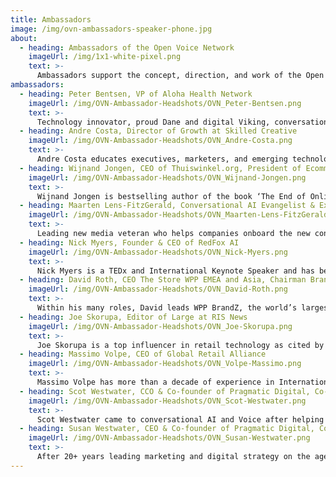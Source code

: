 ```yaml
---
title: Ambassadors
image: /img/ovn-ambassadors-speaker-phone.jpg
about:
  - heading: Ambassadors of the Open Voice Network
    imageUrl: /img/1x1-white-pixel.png
    text: >-
      Ambassadors support the concept, direction, and work of the Open Voice Network. Each with notable platforms and influence, they are important to the outreach of OVN through their public support and promotion.
ambassadors:
  - heading: Peter Bentsen, VP of Aloha Health Network
    imageUrl: /img/OVN-Ambassador-Headshots/OVN_Peter-Bentsen.png
    text: >-
      Technology innovator, proud Dane and digital Viking, conversational AI and digital health ambassador, patient-, privacy- and security advocate; Peter Bentsen is driven to enable AI for Healthcare & Life sciences, in particular, to enable scale efficiencies, free up frontline resources to focus on patient-centric, outcomes-based healthcare.
  - heading: Andre Costa, Director of Growth at Skilled Creative
    imageUrl: /img/OVN-Ambassador-Headshots/OVN_Andre-Costa.png
    text: >- 
      Andre Costa educates executives, marketers, and emerging technology professionals on the power of Voice as a channel and as a user interface. He is driven to always communicate what's possible today, what's the long-term vision, and leading with creative leadership.
  - heading: Wijnand Jongen, CEO of Thuiswinkel.org, President of Ecommerce Europe
    imageUrl: /img/OVN-Ambassador-Headshots/OVN_Wijnand-Jongen.png
    text: >-
      Wijnand Jongen is bestselling author of the book ‘The End of Online Shopping: the future of retail in an always connected world’ and highly sought-after keynote speaker alongside his work at the Dutch e-commerce association Thuiswinkel.org and Ecommerce Europe.
  - heading: Maarten Lens-FitzGerald, Conversational AI Evangelist & Executive Consultant
    imageUrl: /img/OVN-Ambassador-Headshots/OVN_Maarten-Lens-FitzGerald.png
    text: >-
      Leading new media veteran who helps companies onboard the new conversational channel. Founder of Project ZIlver: empower older adults with speech technology. Also founder of the Voice Commons: national, private by design, and open smart assistants for all. More at lens-fitzgerald.com.
  - heading: Nick Myers, Founder & CEO of RedFox AI
    imageUrl: /img/OVN-Ambassador-Headshots/OVN_Nick-Myers.png
    text: >-
      Nick Myers is a TEDx and International Keynote Speaker and has been featured in publications such as PR Daily, In Business Magazine, and the Journal of Digital & Social Media Marketing for his work with Artificial Intelligence and voice assistant technologies.
  - heading: David Roth, CEO The Store WPP EMEA and Asia, Chairman BrandZ and BAV Group
    imageUrl: /img/OVN-Ambassador-Headshots/OVN_David-Roth.png
    text: >-
      Within his many roles, David leads WPP BrandZ, the world’s largest brand equity study. He is a leading authority on digital, Artificial Intelligence and voice recognition in retail. David has authored a number of books and studies, including “A History of Retail in 100 Objects”; “The Third Era of Digital Retailing”; “Smart Shopping – How Artificial Intelligence is transforming the retail conversation” and has been featured on BBC, CCTV China, Phoenix TV China, CNBC, Yale, CKGSB and Cambridge Universities and The World Economic Forum, Davos.
  - heading: Joe Skorupa, Editor of Large at RIS News
    imageUrl: /img/OVN-Ambassador-Headshots/OVN_Joe-Skorupa.png
    text: >-
      Joe Skorupa is a top influencer in retail technology as cited by independent media, a frequent speaker at conferences and webinars, and his blog, Retail Insight, was named the top retail blog in the country in 2019 by Folio Magazine.
  - heading: Massimo Volpe, CEO of Global Retail Alliance
    imageUrl: /img/OVN-Ambassador-Headshots/OVN_Volpe-Massimo.png
    text: >-
      Massimo Volpe has more than a decade of experience in International Retail organizations, learning and innovation. As a citizen of the world, for work and passion, Massiamo dreams to apply his experience to unleash a real wave of inspiration on innovation in the Global Retail sector.
  - heading: Scot Westwater, CCO & Co-founder of Pragmatic Digital, Co-founder & Instructor of Voice Masters
    imageUrl: /img/OVN-Ambassador-Headshots/OVN_Scot-Westwater.png
    text: >-
      Scot Westwater came to conversational AI and Voice after helping clients succeed in the digital and user experience space for over 20 years. His commitment to helping enterprises use conversational AI to solve business problems and improve customer experience manifests itself in his support of OVN, his book (Voice Strategy), talks, articles, and online courses.
  - heading: Susan Westwater, CEO & Co-founder of Pragmatic Digital, Co-founder of Instructor at Voice Masters
    imageUrl: /img/OVN-Ambassador-Headshots/OVN_Susan-Westwater.png
    text: >-
      After 20+ years leading marketing and digital strategy on the agency and corporate side, Susan shifted her focus to helping organizations understand and capitalize on the opportunity that is conversational AI. She is committed to education through her numerous talks, articles, book (Voice Strategy), online education courses, and work as part of OVN.
---
```



